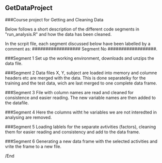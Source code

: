 ## GetDataProject
###Course project for Getting and Cleaning Data

Below follows a short description of the different code segments in "run_analysis.R" and how the data has been cleaned.

In the scrpit file, each segment discussed below have been labelled by a comment as:
################## Segment No ##################.

###Segment 1
Set up the working environment, downloads and unzips the data file.

###Segment 2
Data files X, Y, subject are loaded into memory and columne headers etc are merged with the data. This is done separatelky for the training and the test data, wich are last merged to one complete data frame.

###Segment 3
File with column names are read and cleaned for consistence and easier reading.
The new variable names are then added to the datafile.

###Segment 4
Here the columns witht he variables we are not interedted in analysing are removed.

###Segment 5
Loading lablels for the separate avtivities (factors), cleaning them for easier reading and consistency and add to the data frame.

###Segment 6
Generating a new data frame with the selected activities and vrite the frame to a new file.

/End